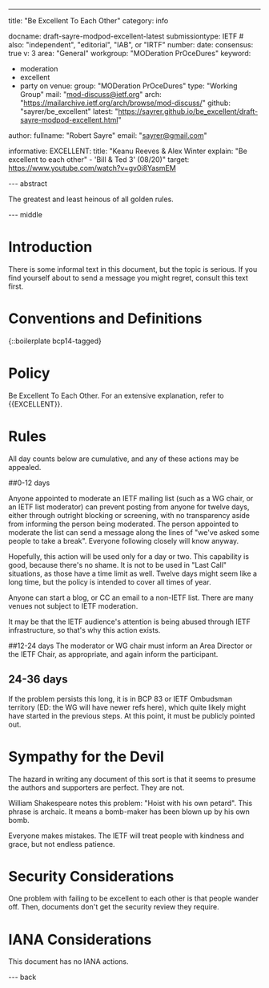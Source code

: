 ---
title: "Be Excellent To Each Other"
category: info

docname: draft-sayre-modpod-excellent-latest
submissiontype: IETF  # also: "independent", "editorial", "IAB", or "IRTF"
number:
date:
consensus: true
v: 3
area: "General"
workgroup: "MODeration PrOceDures"
keyword:
 - moderation
 - excellent
 - party on
venue:
  group: "MODeration PrOceDures"
  type: "Working Group"
  mail: "mod-discuss@ietf.org"
  arch: "https://mailarchive.ietf.org/arch/browse/mod-discuss/"
  github: "sayrer/be_excellent"
  latest: "https://sayrer.github.io/be_excellent/draft-sayre-modpod-excellent.html"

author:
    fullname: "Robert Sayre"
    email: "sayrer@gmail.com"

informative:
  EXCELLENT:
    title: "Keanu Reeves & Alex Winter explain: \"Be excellent to each other\" - 'Bill & Ted 3' (08/20)"
    target: https://www.youtube.com/watch?v=gv0i8YasmEM

--- abstract

The greatest and least heinous of all golden rules.

--- middle

# Introduction

There is some informal text in this document, but the topic is serious. If you find yourself about to send a message you might regret, consult this text first.

# Conventions and Definitions

{::boilerplate bcp14-tagged}

# Policy

Be Excellent To Each Other. For an extensive explanation, refer to {{EXCELLENT}}.

# Rules

All day counts below are cumulative, and any of these actions may be appealed.

##0-12 days

Anyone appointed to moderate an IETF mailing list (such as a WG chair, or an IETF list moderator) can prevent posting from anyone for twelve days, either through outright blocking or screening, with no transparency aside from informing the person being moderated. The person appointed to moderate the list can send a message along the lines of "we've asked some people to take a break". Everyone following closely will know anyway.

Hopefully, this action will be used only for a day or two. This capability is good, because there's no shame. It is not to be used in "Last Call" situations, as those have a time limit as well. Twelve days might seem like a long time, but the policy is intended to cover all times of year.

Anyone can start a blog, or CC an email to a non-IETF list. There are many venues not subject to IETF moderation.

It may be that the IETF audience's attention is being abused through IETF infrastructure, so that's why this action exists.

##12-24 days
The moderator or WG chair must inform an Area Director or the IETF Chair, as appropriate, and again inform the participant.

## 24-36 days

If the problem persists this long, it is in BCP 83 or IETF Ombudsman territory (ED: the WG will have newer refs here), which quite likely might have started in the previous steps. At this point, it must be publicly pointed out.

# Sympathy for the Devil

The hazard in writing any document of this sort is that it seems to presume the authors and supporters are perfect. They are not.

William Shakespeare notes this problem: "Hoist with his own petard". This phrase is archaic. It means a bomb-maker has been blown up by his own bomb.

Everyone makes mistakes. The IETF will treat people with kindness and grace, but not endless patience.

# Security Considerations

One problem with failing to be excellent to each other is that people wander off. Then, documents don't get the security review they require.

# IANA Considerations

This document has no IANA actions.


--- back

